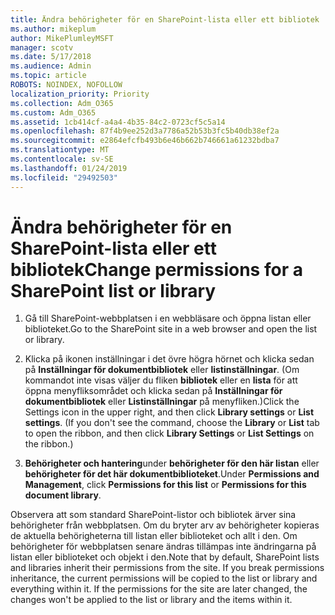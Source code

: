 ```yaml
---
title: Ändra behörigheter för en SharePoint-lista eller ett bibliotek
ms.author: mikeplum
author: MikePlumleyMSFT
manager: scotv
ms.date: 5/17/2018
ms.audience: Admin
ms.topic: article
ROBOTS: NOINDEX, NOFOLLOW
localization_priority: Priority
ms.collection: Adm_O365
ms.custom: Adm_O365
ms.assetid: 1cb414cf-a4a4-4b35-84c2-0723cf5c5a14
ms.openlocfilehash: 87f4b9ee252d3a7786a52b53b3fc5b40db38ef2a
ms.sourcegitcommit: e2864efcfb493b6e46b662b746661a61232bdba7
ms.translationtype: MT
ms.contentlocale: sv-SE
ms.lasthandoff: 01/24/2019
ms.locfileid: "29492503"
---
```

# <a name="change-permissions-for-a-sharepoint-list-or-library"></a><span data-ttu-id="a56f4-102">Ändra behörigheter för en SharePoint-lista eller ett bibliotek</span><span class="sxs-lookup"><span data-stu-id="a56f4-102">Change permissions for a SharePoint list or library</span></span>

1. <span data-ttu-id="a56f4-103">Gå till SharePoint-webbplatsen i en webbläsare och öppna listan eller biblioteket.</span><span class="sxs-lookup"><span data-stu-id="a56f4-103">Go to the SharePoint site in a web browser and open the list or library.</span></span>
    
2. <span data-ttu-id="a56f4-p101">Klicka på ikonen inställningar i det övre högra hörnet och klicka sedan på **Inställningar för dokumentbibliotek** eller **listinställningar**. (Om kommandot inte visas väljer du fliken **bibliotek** eller en **lista** för att öppna menyfliksområdet och klicka sedan på **Inställningar för dokumentbibliotek** eller **Listinställningar** på menyfliken.)</span><span class="sxs-lookup"><span data-stu-id="a56f4-p101">Click the Settings icon in the upper right, and then click **Library settings** or **List settings**. (If you don't see the command, choose the **Library** or **List** tab to open the ribbon, and then click **Library Settings** or **List Settings** on the ribbon.)</span></span> 
    
3. <span data-ttu-id="a56f4-106">**Behörigheter och hantering**under **behörigheter för den här listan** eller **behörigheter för det här dokumentbiblioteket**.</span><span class="sxs-lookup"><span data-stu-id="a56f4-106">Under **Permissions and Management**, click **Permissions for this list** or **Permissions for this document library**.</span></span>
    
<span data-ttu-id="a56f4-p102">Observera att som standard SharePoint-listor och bibliotek ärver sina behörigheter från webbplatsen. Om du bryter arv av behörigheter kopieras de aktuella behörigheterna till listan eller biblioteket och allt i den. Om behörigheter för webbplatsen senare ändras tillämpas inte ändringarna på listan eller biblioteket och objekt i den.</span><span class="sxs-lookup"><span data-stu-id="a56f4-p102">Note that by default, SharePoint lists and libraries inherit their permissions from the site. If you break permissions inheritance, the current permissions will be copied to the list or library and everything within it. If the permissions for the site are later changed, the changes won't be applied to the list or library and the items within it.</span></span>
  

